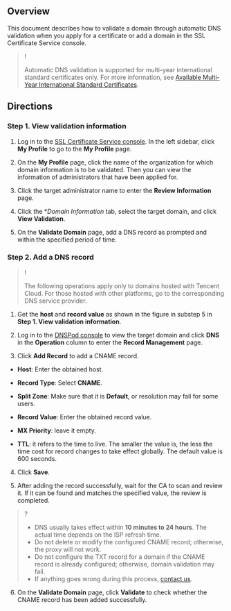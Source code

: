 ## Overview

This document describes how to validate a domain through automatic DNS validation when you apply for a certificate or add a domain in the SSL Certificate Service console.

>!
> 
> Automatic DNS validation is supported for multi-year international standard certificates only. For more information, see [Available Multi-Year International Standard Certificates](https://www.tencentcloud.com/document/product/1007/53630).
> 


## Directions

### Step 1. View validation information
1. Log in to the [SSL Certificate Service console](https://console.cloud.tencent.com/certoverview). In the left sidebar, click **My Profile** to go to the **My Profile** page.

2. On the **My Profile** page, click the name of the organization for which domain information is to be validated. Then you can view the information of administrators that have been applied for.

3. Click the target administrator name to enter the **Review Information** page.

4. Click the **Domain Information* tab, select the target domain, and click **View Validation**.

5. On the **Validate Domain** page, add a DNS record as prompted and within the specified period of time.


### Step 2. Add a DNS record

>!
> 
> The following operations apply only to domains hosted with Tencent Cloud. For those hosted with other platforms, go to the corresponding DNS service provider.
> 

1. Get the **host** and **record value** as shown in the figure in substep 5 in **Step 1. View validation information**.

2. Log in to the [DNSPod console](https://console.cloud.tencent.com/cns) to view the target domain and click **DNS** in the **Operation** column to enter the **Record Management** page.

3. Click **Add Record** to add a CNAME record.

  - **Host**: Enter the obtained host.

  - **Record Type**: Select **CNAME**.

  - **Split Zone**: Make sure that it is **Default**, or resolution may fail for some users.

  - **Record Value**: Enter the obtained record value.

  - **MX Priority**: leave it empty.

  - **TTL**: it refers to the time to live. The smaller the value is, the less the time cost for record changes to take effect globally. The default value is 600 seconds.

4. Click **Save**.

5. After adding the record successfully, wait for the CA to scan and review it. If it can be found and matches the specified value, the review is completed.
   

>?
>   - DNS usually takes effect within **10 minutes to 24 hours**. The actual time depends on the ISP refresh time.
>   - Do not delete or modify the configured CNAME record; otherwise, the proxy will not work.
>   - Do not configure the TXT record for a domain if the CNAME record is already configured; otherwise, domain validation may fail.
>   - If anything goes wrong during this process, [contact us](https://intl.cloud.tencent.com/document/product/1007/30951).

6. On the **Validate Domain** page, click **Validate** to check whether the CNAME record has been added successfully.
